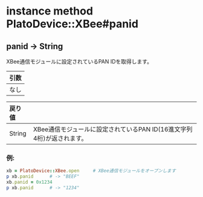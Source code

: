 # instance method PlatoDevice::XBee#panid

## panid -> String

XBee通信モジュールに設定されているPAN IDを取得します。  

|引数|
|:--|
|なし|

|戻り値||
|:--|:--|
|String|XBee通信モジュールに設定されているPAN ID(16進文字列4桁)が返されます。|

### 例:
```Ruby
xb = PlatoDevice::XBee.open     # XBee通信モジュールをオープンします
p xb.panid      # -> "BEEF"
xb.panid = 0x1234
p xb.panid      # -> "1234"
```
